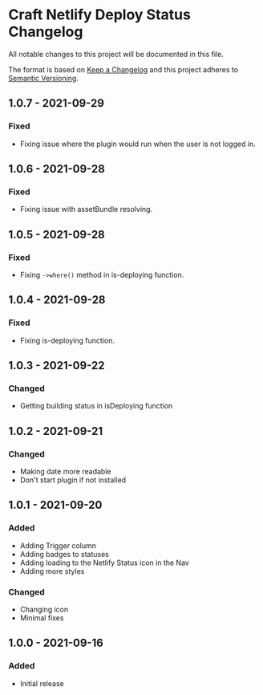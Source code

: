 # Craft Netlify Deploy Status Changelog

All notable changes to this project will be documented in this file.

The format is based on [Keep a Changelog](http://keepachangelog.com/) and this project adheres to [Semantic Versioning](http://semver.org/).

## 1.0.7 - 2021-09-29
### Fixed
- Fixing issue where the plugin would run when the user is not logged in.

## 1.0.6 - 2021-09-28
### Fixed
- Fixing issue with assetBundle resolving.

## 1.0.5 - 2021-09-28
### Fixed
- Fixing `->where()` method in is-deploying function.

## 1.0.4 - 2021-09-28
### Fixed
- Fixing is-deploying function.

## 1.0.3 - 2021-09-22
### Changed
- Getting building status in isDeploying function

## 1.0.2 - 2021-09-21
### Changed
- Making date more readable
- Don't start plugin if not installed

## 1.0.1 - 2021-09-20
### Added
- Adding Trigger column
- Adding badges to statuses
- Adding loading to the Netlify Status icon in the Nav
- Adding more styles

### Changed
- Changing icon
- Minimal fixes

## 1.0.0 - 2021-09-16
### Added
- Initial release
